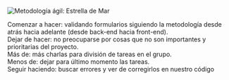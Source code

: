 ![Metodología ágil: Estrella de Mar](https://www.elartedepresentar.com/wp-content/uploads/2015/06/623.diagrama-300x237.png)

Comenzar a hacer: validando formularios siguiendo la metodología desde atrás hacia adelante (desde back-end hacia front-end).\
Dejar de hacer: no preocuparse por cosas que no son importantes y prioritarias del proyecto.\
Más de: más charlas para división de tareas en el grupo.\
Menos de: dejar para último momento las tareas.\
Seguir haciendo: buscar errores y ver de corregirlos en nuestro código
